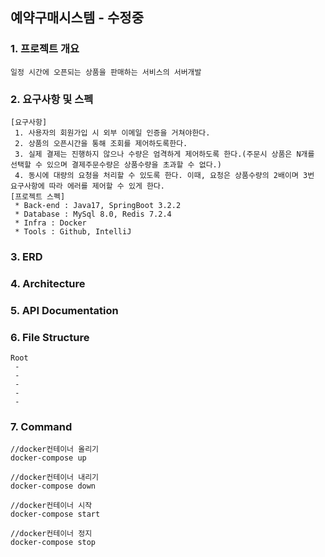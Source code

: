 ## 예약구매시스템  -   수정중

### 1. 프로젝트 개요
```plaintext
일정 시간에 오픈되는 상품을 판매하는 서비스의 서버개발
```

### 2. 요구사항 및 스펙
```plaintext
[요구사항]
 1. 사용자의 회원가입 시 외부 이메일 인증을 거쳐야한다.
 2. 상품의 오픈시간을 통해 조회를 제어하도록한다.
 3. 실제 결제는 진행하지 않으나 수량은 엄격하게 제어하도록 한다.(주문시 상품은 N개를 선택할 수 있으며 결제주문수량은 상품수량을 초과할 수 없다.) 
 4. 동시에 대량의 요청을 처리할 수 있도록 한다. 이때, 요청은 상품수량의 2배이며 3번 요구사항에 따라 에러를 제어할 수 있게 한다.
[프로젝트 스펙]
 * Back-end : Java17, SpringBoot 3.2.2
 * Database : MySql 8.0, Redis 7.2.4
 * Infra : Docker
 * Tools : Github, IntelliJ
```

### 3. ERD

### 4. Architecture

### 5. API Documentation

### 6. File Structure
```plaintext
Root
 -
 -
 -
 -
 - 
```

### 7. Command
```plaintext
//docker컨테이너 올리기    
docker-compose up

//docker컨테이너 내리기  
docker-compose down

//docker컨테이너 시작
docker-compose start

//docker컨테이너 정지  
docker-compose stop  
```
